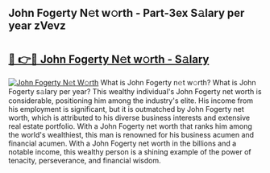 ## John Fogerty N𝚎t w𝚘rth - Part-3ex S𝚊lary per year zVevz

# <h2><a href="http://gc3yz0m.nevu.top/?p=John+Fogerty">🔗 👉🔴 John Fogerty N𝚎t w𝚘rth - S𝚊lary</a></h2>

[![John Fogerty N𝚎t W𝚘rth](https://i.imgur.com/Oavwk0R.jpeg)](http://gc3yz0m.nevu.top/?p=John+Fogerty)
What is John Fogerty n𝚎t w𝚘rth? What is John Fogerty s𝚊lary per year?
This wealthy individual's John Fogerty net worth is considerable, positioning him among the industry's elite. His income from his employment is significant, but it is outmatched by John Fogerty net worth, which is attributed to his diverse business interests and extensive real estate portfolio. With a John Fogerty net worth that ranks him among the world's wealthiest, this man is renowned for his business acumen and financial acumen. With a John Fogerty net worth in the billions and a notable income, this wealthy person is a shining example of the power of tenacity, perseverance, and financial wisdom.
